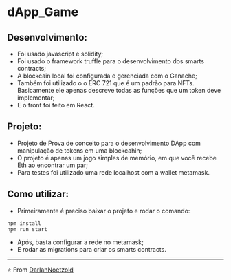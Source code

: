 # dApp_Game

## Desenvolvimento:
* Foi usado javascript e solidity;
* Foi usado o framework truffle para o desenvolvimento dos smarts contracts;
* A blockcain local foi configurada e gerenciada com o Ganache;
* Também foi utilizado o o ERC 721 que é um padrão para NFTs. Basicamente ele apenas descreve todas as funções que um token deve implementar;
* E o front foi feito em React.

## Projeto:
* Projeto de Prova de conceito para o desenvolvimento DApp com manipulação de tokens em uma blockcahin;
* O projeto é apenas um jogo simples de memório, em que você recebe Eth ao encontrar um par;
* Para testes foi utilizado uma rede localhost com a wallet metamask.

## Como utilizar:
* Primeiramente é preciso baixar o projeto e rodar o comando:
```
npm install
npm run start
```
* Após, basta configurar a rede no metamask;
* E rodar as migrations para criar os smarts contracts.

---

⭐️ From [DarlanNoetzold](https://github.com/DarlanNoetzold)

